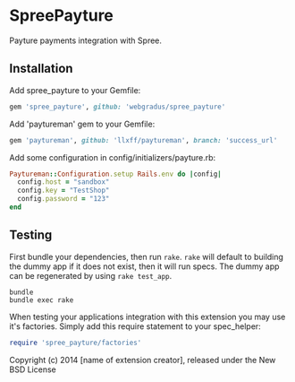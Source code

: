 SpreePayture
============

Payture payments integration with Spree.

Installation
------------

Add spree_payture to your Gemfile:

```ruby
gem 'spree_payture', github: 'webgradus/spree_payture'
```
Add 'paytureman' gem to your Gemfile:

```ruby
gem 'paytureman', github: 'llxff/paytureman', branch: 'success_url'
```
Add some configuration in config/initializers/payture.rb:

```ruby
Paytureman::Configuration.setup Rails.env do |config|
  config.host = "sandbox"
  config.key = "TestShop"
  config.password = "123"
end
```

Testing
-------

First bundle your dependencies, then run `rake`. `rake` will default to building the dummy app if it does not exist, then it will run specs. The dummy app can be regenerated by using `rake test_app`.

```shell
bundle
bundle exec rake
```

When testing your applications integration with this extension you may use it's factories.
Simply add this require statement to your spec_helper:

```ruby
require 'spree_payture/factories'
```

Copyright (c) 2014 [name of extension creator], released under the New BSD License
